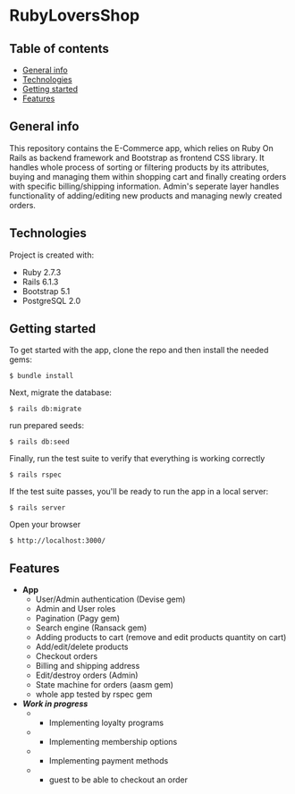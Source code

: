 # RubyLoversShop

## Table of contents
* [General info](#general-info)
* [Technologies](#technologies)
* [Getting started](#getting-started)
* [Features](#features)

## General info
This repository contains the E-Commerce app, which relies on Ruby On Rails as backend framework and Bootstrap as frontend CSS library. It handles whole process of sorting or filtering products by its attributes, buying and managing them within shopping cart and finally creating orders with specific billing/shipping information. Admin's seperate layer handles functionality of adding/editing new products and managing newly created orders.
	
## Technologies
Project is created with:
* Ruby 2.7.3
* Rails 6.1.3
* Bootstrap 5.1
* PostgreSQL 2.0

## Getting started

To get started with the app, clone the repo and then install the needed gems:

```
$ bundle install
```

Next, migrate the database:

```
$ rails db:migrate
```

run prepared seeds:

```
$ rails db:seed
```

Finally, run the test suite to verify that everything is working correctly
```
$ rails rspec
```

If the test suite passes, you'll be ready to run the app in a local server:

```
$ rails server
```

Open your browser 

```
$ http://localhost:3000/
```

	
## Features
- **App**
  - User/Admin authentication (Devise gem)
  - Admin and User roles
  - Pagination (Pagy gem)
  - Search engine (Ransack gem)
  - Adding products to cart (remove and edit products quantity on cart)
  - Add/edit/delete products
  - Checkout orders
  - Billing and shipping address
  - Edit/destroy orders (Admin)
  - State machine for orders (aasm gem)
  - whole app tested by rspec gem
- _**Work in progress**_
  - - Implementing loyalty programs
  - - Implementing membership options
  - - Implementing payment methods
  - - guest to be able to checkout an order


